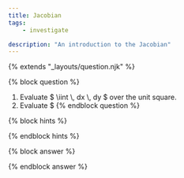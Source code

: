 ```yaml
---
title: Jacobian
tags:
    - investigate

description: "An introduction to the Jacobian"
---
```

{% extends "_layouts/question.njk" %}

{% block question %}
 1. Evaluate $ \iint \\, dx \\, dy $ over the unit square.
 2. Evaluate $
{% endblock question %}

{% block hints %}

{% endblock hints %}

{% block answer %}

{% endblock answer %}